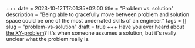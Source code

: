 +++ 
date = 2023-10-12T17:01:35+02:00
title = "Problem vs. solution"
description = "Being able to gracefully move between problem and solution space could be one of the most underrated skills of an engineer."
tags = []
slug = "problem-vs-solution"
draft = true
+++
Have you ever heard about [the XY-problem][xy-problem]? It's when someone assumes a solution, but it's really unclear what the problem really is. 

[xy-problem]: https://xyproblem.info/
